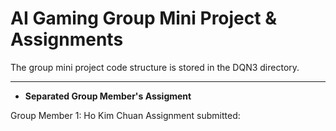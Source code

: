 # AI Gaming Group Mini Project & Assignments

The group mini project code structure is stored in the DQN3 directory.

------------------------------------------------------------------------------------
* **Separated Group Member's Assigment**

Group Member 1: Ho Kim Chuan
Assignment submitted: 
